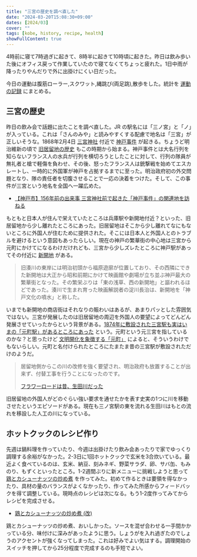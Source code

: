 ```yaml
---
title: "三宮の歴史を調べ直した"
date: "2024-03-20T15:08:30+09:00"
dates: [2024/03]
cover: ""
tags: [kobe, history, recipe, health]
showFullContent: true
---
```


4時前に寝て7時過ぎに起きて、8時半に起きて10時頃に起きた。昨日は飲み歩いた後にオフィス戻って作業していたので寝てなくてちょっと疲れた。1日中雨が降ったりやんだりで外に出掛けにくい日だった。

今日の運動は腹筋ローラー,スクワット,縄跳び(両足跳),散歩をした。統計を [運動の記録](https://docs.google.com/spreadsheets/d/1bg85QtM-LciUgey8I79uI7vW2PEwsP6TVdeIRVkACBg/edit?usp=sharing) にまとめる。

## 三宮の歴史

昨日の飲み会で話題に出たことを調べ直した。JR の駅名には「三ノ宮」と「ノ」が入っている。これは「さんのみや」と読みやすくする配慮で地名は「三宮」が正しいそうな。1868年2月4日 [三宮神社](https://sannomiyajinja.jp/) 付近で [神戸事件](https://ja.wikipedia.org/wiki/%E7%A5%9E%E6%88%B8%E4%BA%8B%E4%BB%B6) が起きる。ちょうど明治維新の頃で [旧居留地の歴史](https://www.kobe-kyoryuchi.com/history/) もこの時期から始まる。神戸事件とは大名行列を知らないフランス人の水兵が行列を横切ろうとしたことに対して、行列の隊員が無礼者と槍で軽傷を負わせ、その後、怒ったフランス人は銃撃戦を始めてエスカレートし、一時的に外国軍が神戸を占拠するまでに至った。明治政府初の外交問題となり、隊の責任者を切腹させることで一応の決着をつけた。そして、この事件が三宮という地名を全国へ一躍広めた。

* [【神戸市】156年前の出来事 三宮神社前で起きた「神戸事件」の関連地を訪ねる](https://news.yahoo.co.jp/expert/articles/12d71f1aa47dc71cf90822789d030cfbe0ad46d8)

もともと日本人が住んで栄えていたところは兵庫駅や新開地付近？といった、旧居留地から少し離れたところにあった。旧居留地はそこから少し離れてなにもないところに外国人が住むために提供された。そこには日本人と外国人とのトラブルを避けるという意図もあったらしい。現在の神戸の繁華街の中心地は三宮から元町にかけてになるわけだけれども、三宮から少しズレたところに神戸駅があってその付近に [新開地](https://ja.wikipedia.org/wiki/%E6%96%B0%E9%96%8B%E5%9C%B0) がある。

> 旧湊川の東岸には明治初頭から福原遊廓が位置しており、その西隣にできた新開地は大正から昭和前期にかけて映画館や劇場が立ち並ぶ神戸最大の繁華街となった。その繁栄ぶりは「東の浅草、西の新開地」と謳われるほどであった。湊川で生まれ育った映画解説者の淀川長治は、新開地を「神戸文化の噴水」と称した。

いまでも新開地の商店街はそれなりの賑わいはあるが、あまりパッとした雰囲気ではない。三宮が発展したのは旧居留地の周辺を外国人の要望によってどんどん発展させていったからという背景がある。[1874年に敷設された三宮駅も実はいまの「元町駅」があるところにあった](https://www.city.kobe.lg.jp/documents/45346/mf-2_sannnomiyahamotomotomotomachi.pdf) という。元町という元三宮を指しているのかな？と思ったけど [文明開化を象徴する「元町」](https://smtrc.jp/town-archives/city/kobe/p05.html) によると、そういうわけでもないらしい。元町と名付けられたところにたまたま昔の三宮駅が敷設されただけのようだ。

> 居留地側からこの川の改修を強く要望され、明治政府も放置することが出来ず、付替工事を行うことになったのです。
> 
> [フラワーロードは昔、生田川だった](https://www.city.kobe.lg.jp/a43553/kurashi/machizukuri/river/ikuta.html)

旧居留地の外国人がどのぐらい強い要求を通せたかを表す史実の1つに川を移動させたというエピソードがある。現在も三ノ宮駅の東を流れる生田川はもとの流れを移設した人工の川になっている。

## ホットクックのレシピ作り

先週は鍋料理を作っていたり、今週は出掛けたり飲み会あったりで家でゆっくり調理する余裕がなかった。2-3日に1回ホットクックで玄米を3合炊いている。最近よく食べているのは、玄米、納豆、刻みネギ、野菜サラダ、卵、サバ缶、もみのり、もずくといったところ。1-2週間ぶりに新メニューに挑戦しようと思って [鶏とカシューナッツの炒め煮](https://cocoroplus.jp.sharp/kitchen/recipe/hotcook/KN-HW16G/R4055) を作ってみた。初めて作るときは要領を得なかったり、具材の量のバランスがよくなかったり、作ってみた所感からフィードバックを得て調整している。現時点のレシピは次になる。もう1-2度作ってみてからレシピを完成させる。

* [鶏とカシューナッツの炒め煮 (改)](https://getupnote.com/share/notes/3ztcTpBat7RA2IpEjuoFzq1JKMf2/fec30894-b6c4-486f-ba5b-430998a19b0e)

鶏とカシューナッツの炒め煮、おいしかった。ソースを混ぜ合わせる一手間かかっている分、味付けに深みがあったように思う。しょうがを入れ過ぎたのでしょうのアクセントが強くなってしまった。これは好みでよい気はする。調理開始のスイッチを押してから25分程度で完成するのも手短でよい。
